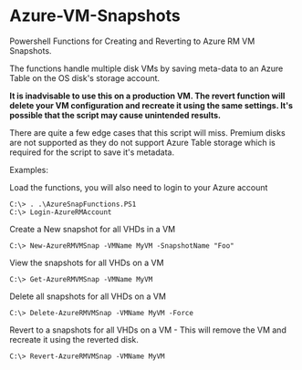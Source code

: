 # Azure-VM-Snapshots
Powershell Functions for Creating and Reverting to Azure RM VM Snapshots.

The functions handle multiple disk VMs by saving meta-data to an Azure Table on the OS disk's storage account.

**It is inadvisable to use this on a production VM. The revert function will delete your VM configuration and recreate it using the same settings. It's possible that the script may cause unintended results.**

There are quite a few edge cases that this script will miss. Premium disks are not supported as they do not support Azure Table storage which is required for the script to save it's metadata.

Examples:

Load the functions, you will also need to login to your Azure account

    C:\> . .\AzureSnapFunctions.PS1
    C:\> Login-AzureRMAccount

Create a New snapshot for all VHDs in a VM

    C:\> New-AzureRMVMSnap -VMName MyVM -SnapshotName "Foo"


View the snapshots for all VHDs on a VM

    C:\> Get-AzureRMVMSnap -VMName MyVM


Delete all snapshots for all VHDs on a VM

    C:\> Delete-AzureRMVMSnap -VMName MyVM -Force
    

Revert to a snapshots for all VHDs on a VM - This will remove the VM and recreate it using the reverted disk.

    C:\> Revert-AzureRMVMSnap -VMName MyVM

